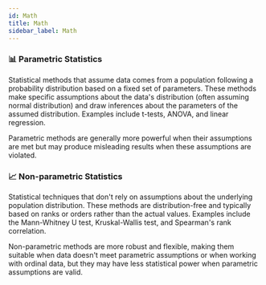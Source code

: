 ```yaml
---
id: Math
title: Math
sidebar_label: Math
---
```


### 📊 Parametric Statistics
Statistical methods that assume data comes from a population following a probability distribution based on a fixed set of parameters. These methods make specific assumptions about the data's distribution (often assuming normal distribution) and draw inferences about the parameters of the assumed distribution. Examples include t-tests, ANOVA, and linear regression.

Parametric methods are generally more powerful when their assumptions are met but may produce misleading results when these assumptions are violated.

### 📈 Non-parametric Statistics
Statistical techniques that don't rely on assumptions about the underlying population distribution. These methods are distribution-free and typically based on ranks or orders rather than the actual values. Examples include the Mann-Whitney U test, Kruskal-Wallis test, and Spearman's rank correlation.

Non-parametric methods are more robust and flexible, making them suitable when data doesn't meet parametric assumptions or when working with ordinal data, but they may have less statistical power when parametric assumptions are valid.

